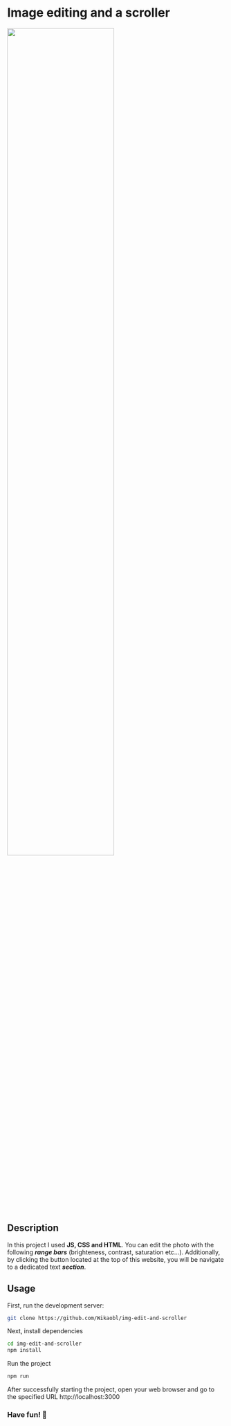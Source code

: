﻿# Image editing and a scroller

<img src="https://github.com/Wikaobl/img-edit-and-scroller/assets/107032701/be972505-c589-4c84-be2c-4252f6e6e91a" alt="" width="70%"/>

## Description

In this project I used **JS, CSS and HTML**. You can edit the photo with the following **_range bars_** (brighteness, contrast, saturation etc...). Additionally, by clicking the button located at the top of this website, you will be navigate to a dedicated text **_section_**.

## Usage

First, run the development server:

```bash
git clone https://github.com/Wikaobl/img-edit-and-scroller
```

Next, install dependencies

```bash
cd img-edit-and-scroller
npm install
```

Run the project

```bash
npm run
```

After successfully starting the project, open your web browser and go to the specified URL http://localhost:3000

### Have fun! 🐸
